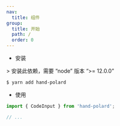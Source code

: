 ```yaml
---
nav:
  title: 组件
group:
  title: 开始
  path: /
  order: 0
---
```


- 安装

<Alert type="info">
  > 安装此依赖，需要 “node” 版本 “>= 12.0.0”
</Alert>

```bash
$ yarn add hand-polard
```

- 使用

```javascript
import { CodeInput } from 'hand-polard';

// ...
```
